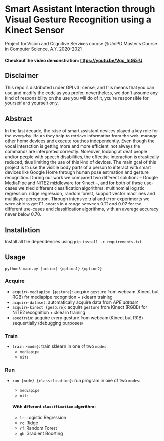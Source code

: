 # Smart Assistant Interaction through Visual Gesture Recognition using a Kinect Sensor

Project for Vision and Cognitive Services course @ UniPD
Master's Course in Computer Science, A.Y. 2020-2021.

#### Checkout the video demonstration: https://youtu.be/Vgc_lnGi3rU

## Disclaimer

This repo is distributed under GPLv3 license, and this means that you can use and modify the code as you prefer; nevertheless, we don't assume any kind of responsibility on the use you will do of it, you're responsible for yourself and yourself only.

## Abstract

In the last decade, the raise of smart assistant devices played a key role for the everyday life as they help to retrieve information from the web, manage other home devices and execute routines independently. 
Even though the vocal interaction is getting more and more efficient, not always the commands are interpreted correctly.
Moreover, looking at deaf people and/or people with speech disabilities, the effective interaction is drastically reduced, thus limiting the use of this kind of devices.
The main goal of this project is to use the visible body parts of a person to interact with smart devices like Google Home through human pose estimation and gesture recognition.
During our work we compared two different solutions – Google MediaPipe and NiTE2 middleware for Kinect –, and for both of these use-cases we tried different classification algorithms: multinomial logistic regression, ridge regression, random forest, support vector machines and multilayer perceptron.
Through intensive trial and error experiments we were able to get F1-scores in a range between 0.71 and 0.97 for the different use-cases and classification algorithms, with an average accuracy never below 0.70.

## Installation

Install all the dependencies using `pip install -r requirements.txt`

## Usage

`python3 main.py [action] {option1} {option2}`

### Acquire

- `acquire-mediapipe {gesture}`: acquire `gesture` from webcam (Kinect but RGB) for mediapipe recognition + sklearn training
- `acquire-dataset`: automatically acquire data from *APE dataset*
- `acquire-kinect {gesture}`: acquire `gesture` from Kinect (RGBD) for NiTE2 recognition + sklearn training
- `aseqtrain`: acquire every gesture from webcam (Kinect but RGB) sequentially (debugging purposes)

### Train

- `train {mode}`: train sklearn in one of two `modes`:
    -   `mediapipe`
    -   `nite`

### Run

- `run {mode} {classification}`: run program in one of two `modes`:
    -   `mediapipe`
    -   `nite`

    #### With different `classification` algorithm:
    - `lr`: Logistic Regression
    - `rc`: Ridge
    - `rf`: Random Forest
    - `gb`: Gradient Boosting

